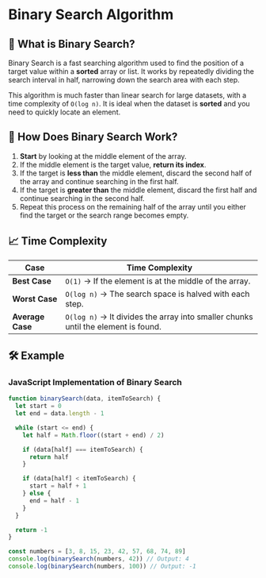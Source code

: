 # Binary Search Algorithm  

## 📌 What is Binary Search?  
Binary Search is a fast searching algorithm used to find the position of a target value within a **sorted** array or list. It works by repeatedly dividing the search interval in half, narrowing down the search area with each step.  

This algorithm is much faster than linear search for large datasets, with a time complexity of `O(log n)`. It is ideal when the dataset is **sorted** and you need to quickly locate an element.  

## 🔹 How Does Binary Search Work?  
1. **Start** by looking at the middle element of the array.  
2. If the middle element is the target value, **return its index**.  
3. If the target is **less than** the middle element, discard the second half of the array and continue searching in the first half.  
4. If the target is **greater than** the middle element, discard the first half and continue searching in the second half.  
5. Repeat this process on the remaining half of the array until you either find the target or the search range becomes empty.  

## 📈 Time Complexity  
| Case          | Time Complexity |
|--------------|----------------|
| **Best Case**    | `O(1)` → If the element is at the middle of the array. |
| **Worst Case**   | `O(log n)` → The search space is halved with each step. |
| **Average Case** | `O(log n)` → It divides the array into smaller chunks until the element is found. |

## 🛠 Example  
### **JavaScript Implementation of Binary Search**  
```js
function binarySearch(data, itemToSearch) {
  let start = 0
  let end = data.length - 1

  while (start <= end) {
    let half = Math.floor((start + end) / 2)

    if (data[half] === itemToSearch) {
      return half
    }

    if (data[half] < itemToSearch) {
      start = half + 1
    } else {
      end = half - 1
    }
  }

  return -1
}

const numbers = [3, 8, 15, 23, 42, 57, 68, 74, 89]
console.log(binarySearch(numbers, 42)) // Output: 4
console.log(binarySearch(numbers, 100)) // Output: -1
